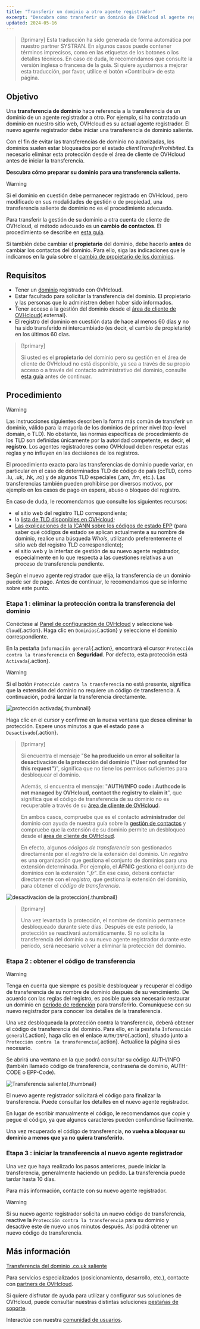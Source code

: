 ```yaml
---
title: "Transferir un dominio a otro agente registrador"
excerpt: "Descubra cómo transferir un dominio de OVHcloud al agente registrador que elija"
updated: 2024-05-16
---
```


> [!primary]
> Esta traducción ha sido generada de forma automática por nuestro partner SYSTRAN. En algunos casos puede contener términos imprecisos, como en las etiquetas de los botones o los detalles técnicos. En caso de duda, le recomendamos que consulte la versión inglesa o francesa de la guía. Si quiere ayudarnos a mejorar esta traducción, por favor, utilice el botón «Contribuir» de esta página.
> 

## Objetivo

Una **transferencia de dominio** hace referencia a la transferencia de un dominio de un agente registrador a otro. Por ejemplo, si ha contratado un dominio en nuestro sitio web, OVHcloud es su actual agente registrador. El nuevo agente registrador debe iniciar una transferencia de dominio saliente.

Con el fin de evitar las transferencias de dominio no autorizadas, los dominios suelen estar bloqueados por el estado *clientTransferProhibited*. Es necesario eliminar esta protección desde el área de cliente de OVHcloud antes de iniciar la transferencia.

**Descubra cómo preparar su dominio para una transferencia saliente.**

> [!warning]
>
> Si el dominio en cuestión debe permanecer registrado en OVHcloud, pero modificado en sus modalidades de gestión o de propiedad, una transferencia saliente de dominio no es el procedimiento adecuado.
>
> Para transferir la gestión de su dominio a otra cuenta de cliente de OVHcloud, el método adecuado es un **cambio de contactos**. El procedimiento se describe en [esta guía](/pages/account_and_service_management/account_information/managing_contacts).
>
Si también debe cambiar el **propietario** del dominio, debe hacerlo **antes** de cambiar los contactos del dominio. Para ello, siga las indicaciones que le indicamos en la guía sobre el [cambio de propietario de los dominios](/pages/web_cloud/domains/trade_domain).
>

## Requisitos

- Tener un [dominio](/links/web/domains) registrado con OVHcloud.
- Estar facultado para solicitar la transferencia del dominio. El propietario y las personas que lo administren deben haber sido informados.
- Tener acceso a la gestión del dominio desde el [área de cliente de OVHcloud](/links/manager){.external}.
- El registro del dominio en cuestión data de hace al menos 60 días **y** no ha sido transferido ni intercambiado (es decir, el cambio de propietario) en los últimos 60 días.

> [!primary]
>
> Si usted es el **propietario** del dominio pero su gestión en el área de cliente de OVHcloud no está disponible, ya sea a través de su propio acceso o a través del contacto administrativo del dominio, consulte [esta guía](/pages/account_and_service_management/account_information/managing_contacts#caso-particular-de-un-propietario-de-dominio) antes de continuar.
>

## Procedimiento

> [!warning]
>
> Las instrucciones siguientes describen la forma más común de transferir un dominio, válido para la mayoría de los dominios de primer nivel (top-level domain, o TLD). No obstante, las normas específicas de procedimiento de los TLD son definidas únicamente por la autoridad competente, es decir, el **registro**. Los agentes registradores como OVHcloud deben respetar estas reglas y no influyen en las decisiones de los registros.
>
> El procedimiento exacto para las transferencias de dominio puede variar, en particular en el caso de determinados TLD de código de país (ccTLD, como .lu, .uk, .hk, .ro) y de algunos TLD especiales (.am, .fm, etc.). Las transferencias también pueden prohibirse por diversos motivos, por ejemplo en los casos de pago en espera, abuso o bloqueo del registro.
>
> En caso de duda, le recomendamos que consulte los siguientes recursos:
>
> - el sitio web del registro TLD correspondiente;
> - la [lista de TLD disponibles en OVHcloud](/links/web/domains-tld);
> - [Las explicaciones de la ICANN sobre los códigos de estado EPP](https://www.icann.org/resources/pages/epp-status-codes-2014-06-16-en) (para saber qué códigos de estado se aplican actualmente a su nombre de dominio, realice una búsqueda *Whois*, utilizando preferentemente el sitio web del registro TLD correspondiente);
> - el sitio web y la interfaz de gestión de su nuevo agente registrador, especialmente en lo que respecta a las cuestiones relativas a un proceso de transferencia pendiente.
>
> Según el nuevo agente registrador que elija, la transferencia de un dominio puede ser de pago. Antes de continuar, le recomendamos que se informe sobre este punto.
>

### Etapa 1 : eliminar la protección contra la transferencia del dominio

Conéctese al [Panel de configuración de OVHcloud](/links/manager) y seleccione `Web Cloud`{.action}. Haga clic en `Dominios`{.action} y seleccione el dominio correspondiente.

En la pestaña `Información general`{.action}, encontrará el cursor `Protección contra la transferencia` en **Seguridad**. Por defecto, esta protección está `Activada`{.action}.

> [!warning]
>
> Si el botón `Protección contra la transferencia` no está presente, significa que la extensión del dominio no requiere un código de transferencia. A continuación, podrá lanzar la transferencia directamente.

![protección activada](images/protection-against-domain-name-transfert-enabled.png){.thumbnail}

Haga clic en el cursor y confirme en la nueva ventana que desea eliminar la protección. Espere unos minutos a que el estado pase a `Desactivado`{.action}.

> [!primary]
>
> Si encuentra el mensaje "**Se ha producido un error al solicitar la desactivación de la protección del dominio ("User not granted for this request")**", significa que no tiene los permisos suficientes para desbloquear el dominio. 
>
> Además, si encuentra el mensaje: "**AUTH/INFO code : Authcode is not managed by OVHcloud, contact the registry to claim it**", que significa que el código de transferencia de su dominio no es recuperable a través de su [área de cliente de OVHcloud](/links/manager).  
> 
> En ambos casos, compruebe que es el contacto **administrador** del dominio con ayuda de nuestra guía sobre la [gestión de contactos](/pages/account_and_service_management/account_information/managing_contacts) y compruebe que la extensión de su dominio permite un desbloqueo desde el [área de cliente de OVHcloud](/links/manager).
> 
> En efecto, algunos *códigos de transferencia* son gestionados directamente por el *registro* de la extensión del dominio. Un *registro* es una organización que gestiona el conjunto de dominios para una extensión determinada. Por ejemplo, el **AFNIC** gestiona el conjunto de dominios con la extensión "*.fr*". En ese caso, deberá contactar directamente con el *registro*, que gestiona la extensión del dominio, para obtener el *código de transferencia*.
>

![desactivación de la protección](images/protection-against-domain-name-transfert-deactivating.png){.thumbnail}

> [!primary]
>
> Una vez levantada la protección, el nombre de dominio permanece desbloqueado durante siete días. Después de este período, la protección se reactivará automáticamente. Si no solicita la transferencia del dominio a su nuevo agente registrador durante este período, será necesario volver a eliminar la protección del dominio.
>

### Etapa 2 :  obtener el código de transferencia

> [!warning]
>
> Tenga en cuenta que siempre es posible desbloquear y recuperar el código de transferencia de su nombre de dominio después de su vencimiento. De acuerdo con las reglas del registro, es posible que sea necesario restaurar un dominio en [período de redención](https://www.icann.org/resources/pages/epp-status-codes-2014-06-16-en) para transferirlo. Comuníquese con su nuevo registrador para conocer los detalles de la transferencia.
>

Una vez desbloqueada la protección contra la transferencia, deberá obtener el código de transferencia del dominio. Para ello, en la pestaña `Información general`{.action}, haga clic en el enlace `AUTH/INFO`{.action}, situado junto a `Protección contra la transferencia`{.action}. Actualice la página si es necesario.

Se abrirá una ventana en la que podrá consultar su código AUTH/INFO (también llamado código de transferencia, contraseña de dominio, AUTH-CODE o EPP-Code).

![Transferencia saliente](images/protection-against-domain-name-transfert-disabled.png){.thumbnail}

El nuevo agente registrador solicitará el código para finalizar la transferencia. Puede consultar los detalles en el nuevo agente registrador.

En lugar de escribir manualmente el código, le recomendamos que copie y pegue el código, ya que algunos caracteres pueden confundirse fácilmente.

Una vez recuperado el código de transferencia, **no vuelva a bloquear su dominio a menos que ya no quiera transferirlo**.

### Etapa 3 : iniciar la transferencia al nuevo agente registrador

Una vez que haya realizado los pasos anteriores, puede iniciar la transferencia, generalmente haciendo un pedido. La transferencia puede tardar hasta 10 días. 

Para más información, contacte con su nuevo agente registrador.

> [!warning]
>
> Si su nuevo agente registrador solicita un nuevo código de transferencia, reactive la `Protección contra la transferencia` para su dominio y desactive este de nuevo unos minutos después. Así podrá obtener un nuevo código de transferencia.
>

## Más información

[Transferencia del dominio .co.uk saliente](/pages/web_cloud/domains/transfer_outgoing_couk)

Para servicios especializados (posicionamiento, desarrollo, etc.), contacte con [partners de OVHcloud](/links/partner).

Si quiere disfrutar de ayuda para utilizar y configurar sus soluciones de OVHcloud, puede consultar nuestras distintas soluciones [pestañas de soporte](/links/support).

Interactúe con nuestra [comunidad de usuarios](/links/community).